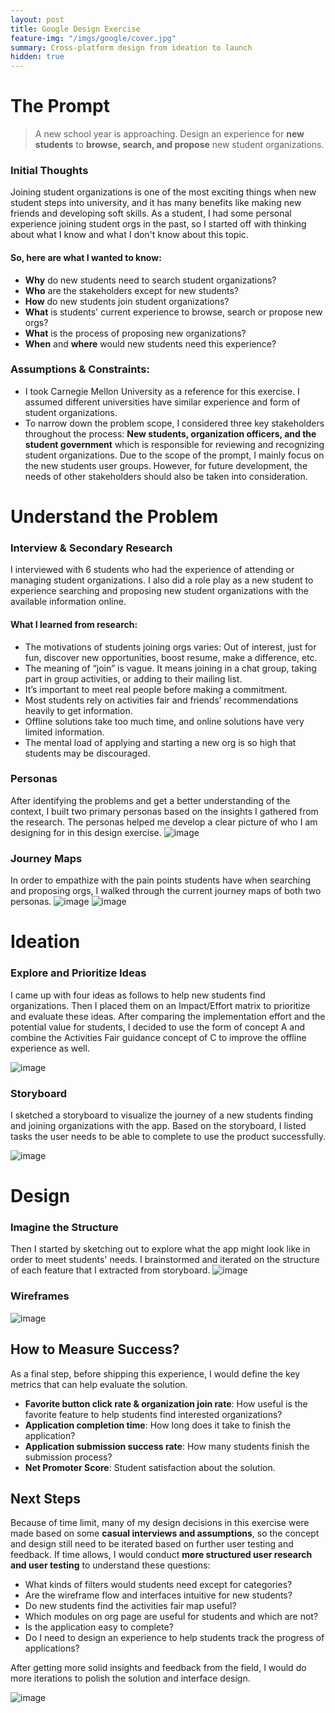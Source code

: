 ```yaml
---
layout: post
title: Google Design Exercise
feature-img: "/imgs/google/cover.jpg"
summary: Cross-platform design from ideation to launch
hidden: true
---
```

# The Prompt
> A new school year is approaching. Design an experience for **new students** to **browse, search, and propose** new student organizations.

### Initial Thoughts
Joining student organizations is one of the most exciting things when new student steps into university, and it has many benefits like making new friends and developing soft skills. As a student, I had some personal experience joining student orgs in the past, so I started off with thinking about what I know and what I don't know about this topic.

#### So, here are what I wanted to know:
- **Why** do new students need to search student organizations?
- **Who** are the stakeholders except for new students?
- **How** do new students join student organizations?
- **What** is students' current experience to browse, search or propose new orgs?
- **What** is the process of proposing new organizations?
- **When** and **where** would new students need this experience?

### Assumptions & Constraints:
- I took Carnegie Mellon University as a reference for this exercise. I assumed different universities have similar experience and form of student organizations.
- To narrow down the problem scope, I considered three key stakeholders throughout the process: **New students, organization officers, and the student government** which is responsible for reviewing and recognizing student organizations. Due to the scope of the prompt, I mainly focus on the new students user groups. However, for future development, the needs of other stakeholders should also be taken into consideration.

# Understand the Problem
### Interview & Secondary Research
I interviewed with 6 students who had the experience of attending or managing student organizations. I also did a role play as a new student to experience searching and proposing new student organizations with the available information online.

#### What I learned from research:
- The motivations of students joining orgs varies: Out of interest, just for fun, discover new opportunities, boost resume, make a difference, etc.
- The meaning of “join” is vague. It means joining in a chat group, taking part in group activities, or adding to their mailing list.
- It’s important to meet real people before making a commitment.
- Most students rely on activities fair and friends’ recommendations heavily to get information.
- Offline solutions take too much time, and online solutions have very limited information.
- The mental load of applying and starting a new org is so high that students may be discouraged.

### Personas
After identifying the problems and get a better understanding of the context, I built two primary personas based on the insights I gathered from the research. The personas helped me develop a clear picture of who I am designing for in this design exercise.
![image](/imgs/google/personas.jpg)

### Journey Maps
In order to empathize with the pain points students have when searching and proposing orgs, I walked through the current journey maps of both two personas.
![image](/imgs/google/journey1.jpg)
![image](/imgs/google/journey2.jpg)

# Ideation
### Explore and Prioritize Ideas
I came up with four ideas as follows to help new students find organizations. Then I placed them on an Impact/Effort matrix to prioritize and evaluate these ideas. After comparing the implementation effort and the potential value for students, I decided to use the form of concept A and combine the Activities Fair guidance concept of C to improve the offline experience as well.

![image](/imgs/google/ideation.jpg)

### Storyboard
I sketched a storyboard to visualize the journey of a new students finding and joining organizations with the app. Based on the storyboard, I listed tasks the user needs to be able to complete to use the product successfully.

![image](/imgs/google/storyboard.jpg)

# Design
### Imagine the Structure
Then I started by sketching out to explore what the app might look like in order to meet students' needs. I brainstormed and iterated on the structure of each feature that I extracted from storyboard.
![image](/imgs/google/sketch.jpg)

### Wireframes
![image](/imgs/google/wireframe.jpg)

## How to Measure Success?
As a final step, before shipping this experience, I would define the key metrics that can help evaluate the solution.
- **Favorite button click rate & organization join rate**: How useful is the favorite feature to help students find interested organizations?
- **Application completion time**: How long does it take to finish the application?
- **Application submission success rate**: How many students finish the submission process?
- **Net Promoter Score**: Student satisfaction about the solution.

## Next Steps
Because of time limit, many of my design decisions in this exercise were made based on some **casual interviews and assumptions**, so the concept and design still need to be iterated based on further user testing and feedback. If time allows, I would conduct **more structured user research and user testing** to understand these questions:
- What kinds of filters would students need except for categories?
- Are the wireframe flow and interfaces intuitive for new students?
- Do new students find the activities fair map useful?
- Which modules on org page are useful for students and which are not?
- Is the application easy to complete?
- Do I need to design an experience to help students track the progress of applications?

After getting more solid insights and feedback from the field, I would do more iterations to polish the solution and interface design.

![image](/imgs/google/notebook.jpg)
